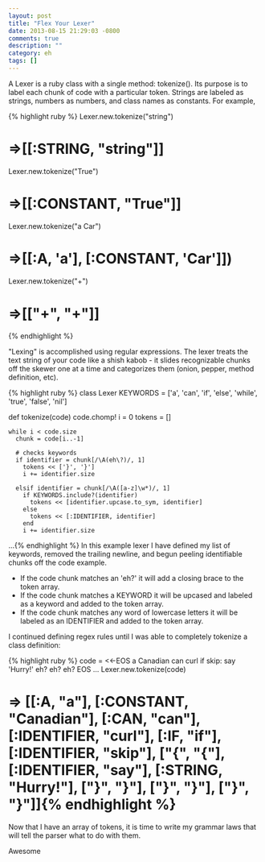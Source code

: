 ```yaml
---
layout: post
title: "Flex Your Lexer"
date: 2013-08-15 21:29:03 -0800
comments: true
description: ""
category: eh
tags: []
---
```


A Lexer is a ruby class with a single method: tokenize(). Its purpose is to label each chunk of code with a particular token. Strings are labeled as strings, numbers as numbers, and class names as constants. For example,

{% highlight ruby %}
Lexer.new.tokenize("string")
# =>[[:STRING, "string"]]
Lexer.new.tokenize("True")
# =>[[:CONSTANT, "True"]]
Lexer.new.tokenize("a Car")
# =>[[:A, 'a'], [:CONSTANT, 'Car']])
Lexer.new.tokenize("+")
# =>[["+", "+"]]
{% endhighlight %}

"Lexing" is accomplished using regular expressions. The lexer treats the text string of your code like a shish kabob - it slides recognizable chunks off the skewer one at a time and categorizes them (onion, pepper, method definition, etc).
<!--more-->
{% highlight ruby %}
class Lexer
  KEYWORDS = ['a', 'can', 'if', 'else', 'while', 'true', 'false', 'nil']

  def tokenize(code)
    code.chomp!
    i = 0
    tokens = []

    while i < code.size
      chunk = code[i..-1]

      # checks keywords
      if identifier = chunk[/\A(eh\?)/, 1]
        tokens << ['}', '}']
        i += identifier.size

      elsif identifier = chunk[/\A([a-z]\w*)/, 1]
        if KEYWORDS.include?(identifier)
          tokens << [identifier.upcase.to_sym, identifier]
        else
          tokens << [:IDENTIFIER, identifier]
        end
        i += identifier.size
...{% endhighlight %}
In this example lexer I have defined my list of keywords, removed the trailing newline, and begun peeling identifiable chunks off the code example.
* If the code chunk matches an 'eh?' it will add a closing brace to the token array.
* If the code chunk matches a KEYWORD it will be upcased and labeled as a keyword and added to the token array.
* If the code chunk matches any word of lowercase letters it will be labeled as an IDENTIFIER and added to the token array.

I continued defining regex rules until I was able to completely tokenize a class definition:

{% highlight ruby %}
code = <<-EOS
a Canadian
  can curl
    if skip:
      say 'Hurry!'
    eh?
  eh?
eh?
EOS
...
Lexer.new.tokenize(code)
# => [[:A, "a"], [:CONSTANT, "Canadian"], [:CAN, "can"], [:IDENTIFIER, "curl"], [:IF, "if"], [:IDENTIFIER, "skip"], ["{", "{"], [:IDENTIFIER, "say"], [:STRING, "Hurry!"], ["}", "}"], ["}", "}"], ["}", "}"]]{% endhighlight %}

Now that I have an array of tokens, it is time to write my grammar laws that will tell the parser what to do with them.

Awesome
